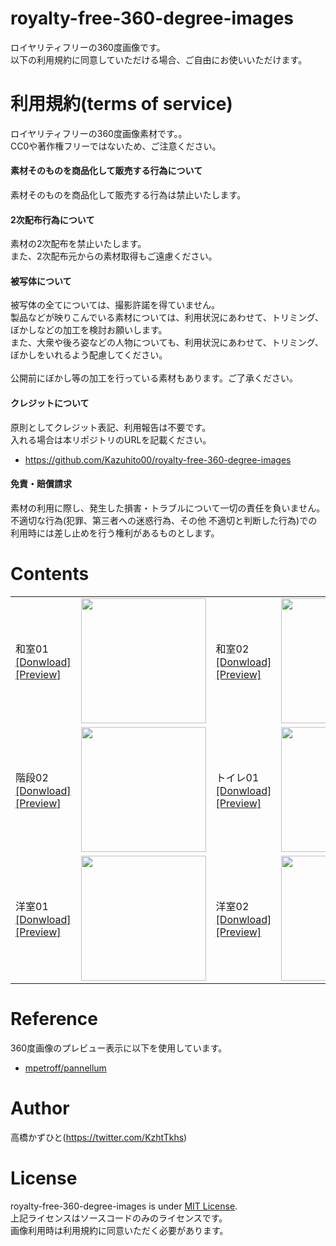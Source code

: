 # royalty-free-360-degree-images
ロイヤリティフリーの360度画像です。<br>
以下の利用規約に同意していただける場合、ご自由にお使いいただけます。

# 利用規約(terms of service)
ロイヤリティフリーの360度画像素材です。。<br>
CC0や著作権フリーではないため、ご注意ください。<br>

#### 素材そのものを商品化して販売する行為について
素材そのものを商品化して販売する行為は禁止いたします。

#### 2次配布行為について
素材の2次配布を禁止いたします。<br>
また、2次配布元からの素材取得もご遠慮ください。

#### 被写体について
被写体の全てについては、撮影許諾を得ていません。<br>
製品などが映りこんでいる素材については、利用状況にあわせて、トリミング、ぼかしなどの加工を検討お願いします。<br>
また、大衆や後ろ姿などの人物についても、利用状況にあわせて、トリミング、ぼかしをいれるよう配慮してください。<br><br>
公開前にぼかし等の加工を行っている素材もあります。ご了承ください。

#### クレジットについて
原則としてクレジット表記、利用報告は不要です。<br>
入れる場合は本リポジトリのURLを記載ください。
* https://github.com/Kazuhito00/royalty-free-360-degree-images

#### 免責・賠償請求
素材の利用に際し、発生した損害・トラブルについて一切の責任を負いません。<br>
不適切な行為(犯罪、第三者への迷惑行為、その他 不適切と判断した行為)での利用時には差し止めを行う権利があるものとします。<br>

# Contents

<table>
    <tr>
        <td width="100">
            和室01<br>
            <a href="https://github.com/Kazuhito00/royalty-free-360-degree-images/raw/main/image/japanese-style-room-01.jpg">[Donwload]</a><br>
            <a href="https://kazuhito00.github.io/royalty-free-360-degree-images/viewer/japanese-style-room-01.html">[Preview]</a>
        </td>
        <td width="220">
            <img src="https://user-images.githubusercontent.com/37477845/185741443-65dda27c-5af8-43e4-a6c4-89b22e0fc207.png" loading="lazy" width="200px">
        </td>
        <td width="100">
            和室02<br>
            <a href="https://github.com/Kazuhito00/royalty-free-360-degree-images/raw/main/image/japanese-style-room-02.jpg">[Donwload]</a><br>
            <a href="https://kazuhito00.github.io/royalty-free-360-degree-images/viewer/japanese-style-room-02.html">[Preview]</a>
        </td>
        <td width="220">
            <img src="https://user-images.githubusercontent.com/37477845/185741833-ffbf3814-6ea4-458c-a6aa-50e0b6ee2e49.png" loading="lazy" width="200px">
        </td>
        <td width="100">
            階段01<br>
            <a href="https://github.com/Kazuhito00/royalty-free-360-degree-images/raw/main/image/stairs-01.jpg">[Donwload]</a><br>
            <a href="https://kazuhito00.github.io/royalty-free-360-degree-images/viewer/stairs-01.html">[Preview]</a>
        </td>
        <td width="220">
            <img src="https://user-images.githubusercontent.com/37477845/185741979-6cc68d8f-5a7b-449a-bbab-9a5c64111f04.png" loading="lazy" width="200px">
        </td>
    </tr>
    <tr>
        <td width="100">
            階段02<br>
            <a href="https://github.com/Kazuhito00/royalty-free-360-degree-images/raw/main/image/stairs-02.jpg">[Donwload]</a><br>
            <a href="https://kazuhito00.github.io/royalty-free-360-degree-images/viewer/stairs-02.html">[Preview]</a>
        </td>
        <td width="220">
            <img src="https://user-images.githubusercontent.com/37477845/185742009-df0b0efa-1a6e-43cc-a398-c29108110975.png" loading="lazy" width="200px">
        </td>
        <td width="100">
            トイレ01<br>
            <a href="https://github.com/Kazuhito00/royalty-free-360-degree-images/raw/main/image/toilet-01.jpg">[Donwload]</a><br>
            <a href="https://kazuhito00.github.io/royalty-free-360-degree-images/viewer/toilet-01.html">[Preview]</a>
        </td>
        <td width="220">
            <img src="https://user-images.githubusercontent.com/37477845/185742080-ba8cc525-ccc8-4c04-99fd-f5ab9498f114.png" loading="lazy" width="200px">
        </td>
        <td width="100">
            02<br>
            <a href="https://github.com/Kazuhito00/royalty-free-360-degree-images/raw/main/image/toilet-02.jpg">[Donwload]</a><br>
            <a href="https://kazuhito00.github.io/royalty-free-360-degree-images/viewer/toilet-02.html">[Preview]</a>
        </td>
        <td width="220">
            <img src="https://user-images.githubusercontent.com/37477845/185742100-34c089eb-be0f-406d-ba91-aa5b18323e2c.png" loading="lazy" width="200px">
        </td>
    </tr>
    <tr>
        <td width="100">
            洋室01<br>
            <a href="https://github.com/Kazuhito00/royalty-free-360-degree-images/raw/main/image/western-style room-01.jpg">[Donwload]</a><br>
            <a href="https://kazuhito00.github.io/royalty-free-360-degree-images/viewer/western-style room-01.html">[Preview]</a>
        </td>
        <td width="220">
            <img src="https://user-images.githubusercontent.com/37477845/185742197-6c4bf47e-77e3-4064-9515-8a7075b19cf1.png" loading="lazy" width="200px">
        </td>
        <td width="100">
            洋室02<br>
            <a href="https://github.com/Kazuhito00/royalty-free-360-degree-images/raw/main/image/western-style room-02.jpg">[Donwload]</a><br>
            <a href="https://kazuhito00.github.io/royalty-free-360-degree-images/viewer/western-style room-02.html">[Preview]</a>
        </td>
        <td width="220">
            <img src="https://user-images.githubusercontent.com/37477845/185742239-859e18e3-9e20-4983-bc7f-239b4625316a.png" loading="lazy" width="200px">
        </td>
    </tr>
</table>

# Reference
360度画像のプレビュー表示に以下を使用しています。
* [mpetroff/pannellum](https://github.com/mpetroff/pannellum)

# Author
高橋かずひと(https://twitter.com/KzhtTkhs)
 
# License
royalty-free-360-degree-images is under [MIT License](LICENSE).<br>
上記ライセンスはソースコードのみのライセンスです。<br>
画像利用時は利用規約に同意いただく必要があります。
